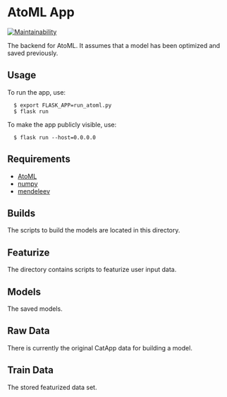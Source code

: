 # AtoML App

[![Maintainability](https://api.codeclimate.com/v1/badges/d0aa66af28e0076b14f7/maintainability)](https://codeclimate.com/github/pcjennings/flask_AtoML/maintainability)

The backend for AtoML. It assumes that a model has been optimized and saved previously.

## Usage

To run the app, use:

```shell
  $ export FLASK_APP=run_atoml.py
  $ flask run
```

To make the app publicly visible, use:

```shell
  $ flask run --host=0.0.0.0
```

## Requirements

*   [AtoML](https://gitlab.com/atoml/AtoML)
*   [numpy](http://www.numpy.org/)
*   [mendeleev](https://pypi.python.org/pypi/mendeleev/)

## Builds

The scripts to build the models are located in this directory.

## Featurize

The directory contains scripts to featurize user input data.

## Models

The saved models.

## Raw Data

There is currently the original CatApp data for building a model.

## Train Data

The stored featurized data set.
